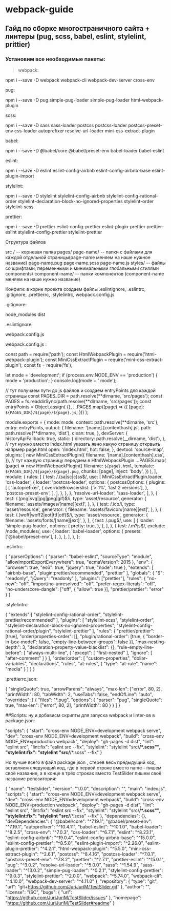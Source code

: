 # webpack-guide

## Гайд по сборке многостраничного сайта + линтеры (pug, scss, babel, eslint, stylelint, prittier)

### Установим все необходимые пакеты:

> webpack:

npm i --save -D webpack webpack-cli webpack-dev-server cross-env

pug:

npm i --save -D pug simple-pug-loader simple-pug-loader html-webpack-plugin

scss:

npm i --save -D sass sass-loader postcss postcss-loader postcss-preset-env css-loader autoprefixer resolve-url-loader mini-css-extract-plugin

babel:

npm i --save -D @babel/core @babel/preset-env babel-loader babel-eslint

eslint:

npm i --save -D eslint eslint-config-airbnb eslint-config-airbnb-base eslint-plugin-import

stylelint:

npm i --save -D stylelint stylelint-config-airbnb stylelint-config-rational-order stylelint-declaration-block-no-ignored-properties stylelint-order stylelint-scss

prettier:

npm i --save -D prettier eslint-config-prettier eslint-plugin-prettier prettier-eslint stylelint-config-prettier stylelint-prettier

Структура файлов

src / -- корневая папка
pages/
page-name/ -- папки с файлами для каждой отдельной страницы(page-name меняем на наше нужное название)
page-name.pug
page-name.scss
page-name.js
styles/
-- файлы со шрифтами, переменными и минимальными глобальными стилями
components/
component-name/ -- папки компонентов (component-name меняем на наше нужно название)

Конфиги:
в корне проекта создаем файлы .eslintignore, .eslintrc, .gitignore, .prettierrc, .stylelintrc, webpack.config.js

.gitignore:

node_modules
dist

.eslintignore:

webpack.config.js

webpack.config.js :

const path = require('path');
const HtmlWebpackPlugin = require('html-webpack-plugin');
const MiniCssExtractPlugin = require('mini-css-extract-plugin');
const fs = require('fs');

let mode = 'development';
if (process.env.NODE_ENV == 'production') {
mode = 'production';
}
console.log(mode + ' mode');

// тут получаем пути до js файлов и создаем entryPoints для каждой страницы
const PAGES_DIR = path.resolve(**dirname, 'src/pages');
const PAGES = fs.readdirSync(path.resolve(**dirname, 'src/pages'));
const entryPoints = Object.assign(
{},
...PAGES.map((page) => ({
[page]: `${PAGES_DIR}/${page}/${page}.js`,
}))
);

module.exports = {
mode: mode,
context: path.resolve(**dirname, 'src'),
entry: entryPoints,
output: {
filename: '[name].[contenthash].js',
path: path.resolve(**dirname, 'dist'),
clean: true,
},
devServer: {
historyApiFallback: true,
static: {
directory: path.resolve(\_\_dirname, 'dist'),
},
// тут нужно вместо index.html указать явно какую страницу открвыть напрмер page.html
open: '/index.html',
hot: false,
},
devtool: 'source-map',
plugins: [
new MiniCssExtractPlugin({
filename: '[name].[contenthash].css',
}),
// тут каждую страницу передаем в HtmlWebpackPlugin
...PAGES.map(
(page) =>
new HtmlWebpackPlugin({
filename: `${page}.html`,
template: `${PAGES_DIR}/${page}/${page}.pug`,
chunks: [page],
inject: 'body',
})
),
],
module: {
rules: [
{
test: /\.(sa|sc|c)ss$/,
      use: [
        MiniCssExtractPlugin.loader,
        'css-loader',
        {
          loader: 'postcss-loader',
          options: {
            postcssOptions: {
              plugins: [
                [
                  'autoprefixer',
                  {
                    overrideBrowserslist: ['> 1%', 'last 2 versions'],
                  },
                  'postcss-preset-env',
                ],
              ],
            },
          },
        },
        'resolve-url-loader',
        'sass-loader',
      ],
    },
    {
      test: /\.(png|svg|jpg|jpeg|gif)$/i,
type: 'asset/resource',
generator: {
filename: 'assets/images/[name][ext]',
},
},
{
test: /\.ico/i,
type: 'asset/resource',
generator: {
filename: 'assets/favicon/[name][ext]',
},
},
{
test: /\.(woff|woff2|eot|ttf|otf)$/i,
      type: 'asset/resource',
      generator: {
        filename: 'assets/fonts/[name][ext]',
      },
    },
    {
      test: /\.pug$/,
use: [
{
loader: 'simple-pug-loader',
options: {
pretty: true,
},
},
],
},
{
test: /\.m?js$/,
exclude: /node_modules/,
use: {
loader: 'babel-loader',
options: {
presets: ['@babel/preset-env'],
},
},
},
],
},
};

.eslintrc:

{
"parserOptions": {
"parser": "babel-eslint",
"sourceType": "module",
"allowImportExportEverywhere": true,
"ecmaVersion": 2015
},
"env": {
"browser": true,
"es6": true,
"jquery": true,
"node": true
},
"extends": [
"airbnb-base",
"plugin:prettier/recommended",
"prettier"
],
"globals": {
"$": "readonly",
"jQuery": "readonly"
},
"plugins": ["prettier"],
"rules": {
"no-new": "off",
"import/no-unresolved": "off",
"prefer-regex-literals": "off",
"no-underscore-dangle": ["off", { "allow": true }],
"prettier/prettier": "error"
}
}

.stylelintrc:

{
"extends":[
"stylelint-config-rational-order",
"stylelint-prettier/recommended"
],
"plugins": [
"stylelint-scss",
"stylelint-order",
"stylelint-declaration-block-no-ignored-properties",
"stylelint-config-rational-order/plugin",
"stylelint-prettier"
],
"rules": {
"prettier/prettier": [true],
"order/properties-order": [],
"plugin/rational-order": [true, {
"border-in-box-model": false,
"empty-line-between-groups": false
}],
"max-nesting-depth": 3,
"declaration-property-value-blacklist": {},
"rule-empty-line-before": [
"always-multi-line",
{
"except": [
"first-nested"
],
"ignore": [
"after-comment"
]
}
],
"order/order": [
"custom-properties",
"dollar-variables",
"declarations",
"rules",
"at-rules",
{
"type": "at-rule",
"name": "media"
}
]
}
}

.prettierrc.json:

{
"singleQuote": true,
"arrowParens": "always",
"max-len": ["error", 80, 2],
"printWidth": 80,
"tabWidth": 2,
"useTabs": false,
"endOfLine": "auto",
"overrides": [
{
"files": "\*.pug",
"options": {
"parser": "pug",
"singleQuote": true,
"max-len": ["error", 80, 2],
"printWidth": 80
}
}
]
}

##Scripts: ну и добависм скрипты для запуска webpack и linter-ов в package.json:

"scripts": {
"start": "cross-env NODE_ENV=development webpack serve",
"dev": "cross-env NODE_ENV=development webpack",
"build": "cross-env NODE_ENV=production webpack",
"deploy": "gh-pages -d dist",
"lint": "eslint src",
"lint:fix": "eslint src --fix",
"stylelint": "stylelint \"src/**/\*.scss\"",
"stylelint:fix": "stylelint \"src/**/\*.scss\" --fix"
}

Но лучше всего в файл package.json , стерев весь предыдущий код, вставляем следующий код, где в первой строке вместо name - пишем своё название, а в конце в трёх строках вместо TestSlider пишем своё название репозитория:

{
"name": "testslider",
"version": "1.0.0",
"description": "",
"main": "index.js",
"scripts": {
"start": "cross-env NODE_ENV=development webpack serve",
"dev": "cross-env NODE_ENV=development webpack",
"build": "cross-env NODE_ENV=production webpack",
"deploy": "gh-pages -d dist",
"lint": "eslint src",
"lint:fix": "eslint src --fix",
"stylelint": "stylelint \"src/**/\*.scss\"",
"stylelint:fix": "stylelint \"src/**/\*.scss\" --fix"
},
"dependencies": {},
"devDependencies": {
"@babel/core": "^7.19.1",
"@babel/preset-env": "^7.19.1",
"autoprefixer": "^10.4.11",
"babel-eslint": "^10.1.0",
"babel-loader": "^8.2.5",
"cross-env": "^7.0.3",
"css-loader": "^6.7.1",
"eslint": "^8.23.1",
"eslint-config-airbnb": "^19.0.4",
"eslint-config-airbnb-base": "^15.0.0",
"eslint-config-prettier": "^8.5.0",
"eslint-plugin-import": "^2.26.0",
"eslint-plugin-prettier": "^4.2.1",
"html-webpack-plugin": "^5.5.0",
"mini-css-extract-plugin": "^2.6.1",
"postcss": "^8.4.16",
"postcss-loader": "^7.0.1",
"postcss-preset-env": "^7.8.2",
"prettier": "^2.7.1",
"prettier-eslint": "^15.0.1",
"pug": "^3.0.2",
"resolve-url-loader": "^5.0.0",
"sass": "^1.54.9",
"sass-loader": "^13.0.2",
"simple-pug-loader": "^0.2.1",
"stylelint-config-prettier": "^9.0.3",
"stylelint-prettier": "^2.0.0",
"webpack": "^5.74.0",
"webpack-cli": "^4.10.0",
"webpack-dev-server": "^4.11.0"
},
"repository": {
"type": "git",
"url": "git+https://github.com/JuriJuriM/TestSlider.git"
},
"author": "",
"license": "ISC",
"bugs": {
"url": "https://github.com/JuriJuriM/TestSlider/issues"
},
"homepage": "https://github.com/JuriJuriM/TestSlider#readme"
}
